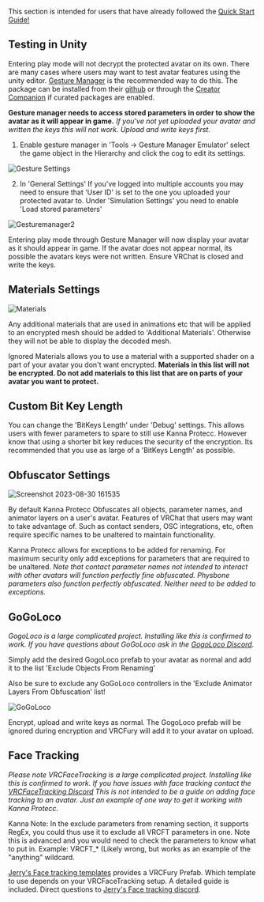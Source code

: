 This section is intended for users that have already followed the [Quick Start Guide!](../#quick-start-guide)

## Testing in Unity

Entering play mode will not decrypt the protected avatar on its own. There are many cases where users may want to test avatar features using the unity editor. [Gesture Manager](https://github.com/BlackStartx/VRC-Gesture-Manager) is the recommended way to do this. The package can be installed from their [github](https://github.com/BlackStartx/VRC-Gesture-Manager) or through the [Creator Companion](https://vcc.docs.vrchat.com/) if curated packages are enabled. 

<b>Gesture manager needs to access stored parameters in order to show the avatar as it will appear in game.</b>
*If you've not yet uploaded your avatar and written the keys this will not work. Upload and write keys first.*

1. Enable gesture manager in 'Tools -> Gesture Manager Emulator' select the game object in the Hierarchy and click the cog to edit its settings.

![Gesture Settings](https://github.com/BlizzyFox/AntiRip/assets/105831522/c3918b36-b51a-4848-be38-8c4a35d14d30)

2. In 'General Settings' If you've logged into multiple accounts you may need to ensure that 'User ID' is set to the one you uploaded your protected avatar to. Under 'Simulation Settings' you need to enable 'Load stored parameters'

![Gesturemanager2](https://github.com/BlizzyFox/AntiRip/assets/105831522/9ea380d0-6414-4b1e-ba74-cb972bfff8f4)

Entering play mode through Gesture Manager will now display your avatar as it should appear in game. If the avatar does not appear normal, its possible the avatars keys were not written. Ensure VRChat is closed and write the keys.

## Materials Settings
![Materials](https://github.com/BlizzyFox/AntiRip/assets/105831522/1d5dd771-75e4-47c5-bb17-eed3c87dbafc)

Any additional materials that are used in animations etc that will be applied to an encrypted mesh should be added to 'Additional Materials'. Otherwise they will not be able to display the decoded mesh. 

Ignored Materials allows you to use a material with a supported shader on a part of your avatar you don't want encrypted. <b> Materials in this list will not be encrypted. Do not add materials to this list that are on parts of your avatar you want to protect. </b>

## Custom Bit Key Length

You can change the 'BitKeys Length' under 'Debug' settings. This allows users with fewer parameters to spare to still use Kanna Protecc. However know that using a shorter bit key reduces the security of the encryption. Its recommended that you use as large of a 'BitKeys Length' as possible.

## Obfuscator Settings

![Screenshot 2023-08-30 161535](https://github.com/BlizzyFox/AntiRip/assets/105831522/de527606-253d-4a28-aa9d-40865bdf37f0)

By default Kanna Protecc Obfuscates all objects, parameter names, and animator layers on a user's avatar. Features of VRChat that users may want to take advantage of. Such as contact senders, OSC integrations, etc, often require specific names to be unaltered to maintain functionality.

Kanna Protecc allows for exceptions to be added for renaming. For maximum security only add exceptions for parameters that are required to be unaltered. *Note that contact parameter names not intended to interact with other avatars will function perfectly fine obfuscated. Physbone parameters also function perfectly obfuscated. Neither need to be added to exceptions.*

## GoGoLoco

*GogoLoco is a large complicated project. Installing like this is confirmed to work. If you have questions about GoGoLoco ask in the [GogoLoco Discord](https://discord.gg/gogo-loco-911793727633260544).*

Simply add the desired GogoLoco prefab to your avatar as normal and add it to the list 'Exclude Objects From Renaming'

Also be sure to exclude any GoGoLoco controllers in the 'Exclude Animator Layers From Obfuscation' list!

![GoGoLoco](https://github.com/BlizzyFox/AntiRip/assets/105831522/dab03184-9473-48ee-81f8-51edbc82b328)

Encrypt, upload and write keys as normal. The GogoLoco prefab will be ignored during encryption and VRCFury will add it to your avatar on upload. 

## Face Tracking

*Please note VRCFaceTracking is a large complicated project. Installing like this is confirmed to work. If you have issues with face tracking contact the [VRCFaceTracking Discord](https://discord.gg/Fh4FNehzKn) This is not intended to be a guide on adding face tracking to an avatar. Just an example of one way to get it working with Kanna Protecc.*

Kanna Note: In the exclude parameters from renaming section, it supports RegEx, you could thus use it to exclude all VRCFT parameters in one. Note this is advanced and you would need to check the parameters to know what to put in. Example: VRCFT_* (Likely wrong, but works as an example of the "anything" wildcard.

[Jerry's Face tracking templates](https://github.com/Adjerry91/VRCFaceTracking-Templates) provides a VRCFury Prefab. Which template to use depends on your VRCFaceTracking setup. A detailed guide is included. Direct questions to [Jerry's Face tracking discord](https://discord.gg/yQtTsVSqx8). 
